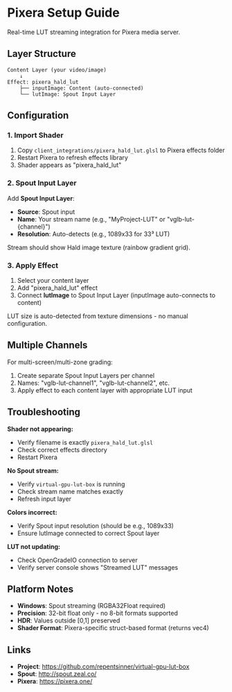 # Pixera Setup Guide

Real-time LUT streaming integration for Pixera media server.

## Layer Structure

```
Content Layer (your video/image)
    ↓
Effect: pixera_hald_lut
    ├── inputImage: Content (auto-connected)
    └── lutImage: Spout Input Layer
```

## Configuration

### 1. Import Shader

1. Copy `client_integrations/pixera_hald_lut.glsl` to Pixera effects folder
2. Restart Pixera to refresh effects library
3. Shader appears as "pixera_hald_lut"

### 2. Spout Input Layer

Add **Spout Input Layer**:

- **Source**: Spout input
- **Name**: Your stream name (e.g., "MyProject-LUT" or "vglb-lut-{channel}")
- **Resolution**: Auto-detects (e.g., 1089x33 for 33³ LUT)

Stream should show Hald image texture (rainbow gradient grid).

### 3. Apply Effect

1. Select your content layer
2. Add "pixera_hald_lut" effect
3. Connect **lutImage** to Spout Input Layer (inputImage auto-connects to content)

LUT size is auto-detected from texture dimensions - no manual configuration.

## Multiple Channels

For multi-screen/multi-zone grading:

1. Create separate Spout Input Layers per channel
2. Names: "vglb-lut-channel1", "vglb-lut-channel2", etc.
3. Apply effect to each content layer with appropriate LUT input

## Troubleshooting

**Shader not appearing:**
- Verify filename is exactly `pixera_hald_lut.glsl`
- Check correct effects directory
- Restart Pixera

**No Spout stream:**
- Verify `virtual-gpu-lut-box` is running
- Check stream name matches exactly
- Refresh input layer

**Colors incorrect:**
- Verify Spout input resolution (should be e.g., 1089x33)
- Ensure lutImage connected to correct Spout layer

**LUT not updating:**
- Check OpenGradeIO connection to server
- Verify server console shows "Streamed LUT" messages

## Platform Notes

- **Windows**: Spout streaming (RGBA32Float required)
- **Precision**: 32-bit float only - no 8-bit formats supported
- **HDR**: Values outside [0,1] preserved
- **Shader Format**: Pixera-specific struct-based format (returns vec4)

## Links

- **Project**: https://github.com/repentsinner/virtual-gpu-lut-box
- **Spout**: http://spout.zeal.co/
- **Pixera**: https://pixera.one/

